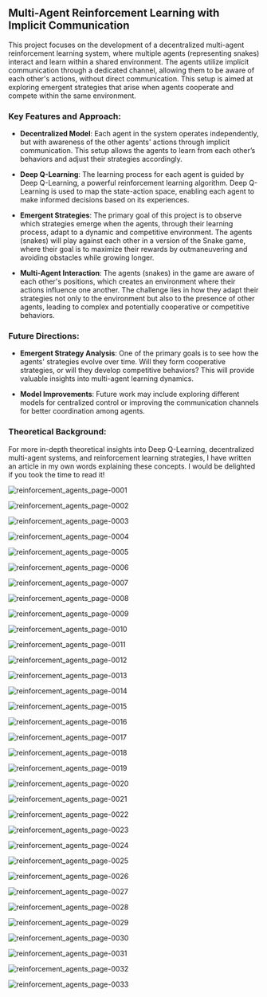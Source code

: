 ## Multi-Agent Reinforcement Learning with Implicit Communication

This project focuses on the development of a decentralized multi-agent reinforcement learning system, where multiple agents (representing snakes) interact and learn within a shared environment. The agents utilize implicit communication through a dedicated channel, allowing them to be aware of each other's actions, without direct communication. This setup is aimed at exploring emergent strategies that arise when agents cooperate and compete within the same environment.

### Key Features and Approach:

- **Decentralized Model**: Each agent in the system operates independently, but with awareness of the other agents' actions through implicit communication. This setup allows the agents to learn from each other’s behaviors and adjust their strategies accordingly.
  
- **Deep Q-Learning**: The learning process for each agent is guided by Deep Q-Learning, a powerful reinforcement learning algorithm. Deep Q-Learning is used to map the state-action space, enabling each agent to make informed decisions based on its experiences.
  
- **Emergent Strategies**: The primary goal of this project is to observe which strategies emerge when the agents, through their learning process, adapt to a dynamic and competitive environment. The agents (snakes) will play against each other in a version of the Snake game, where their goal is to maximize their rewards by outmaneuvering and avoiding obstacles while growing longer.

- **Multi-Agent Interaction**: The agents (snakes) in the game are aware of each other's positions, which creates an environment where their actions influence one another. The challenge lies in how they adapt their strategies not only to the environment but also to the presence of other agents, leading to complex and potentially cooperative or competitive behaviors.

### Future Directions:

- **Emergent Strategy Analysis**: One of the primary goals is to see how the agents' strategies evolve over time. Will they form cooperative strategies, or will they develop competitive behaviors? This will provide valuable insights into multi-agent learning dynamics.

- **Model Improvements**: Future work may include exploring different models for centralized control or improving the communication channels for better coordination among agents.

### Theoretical Background:

For more in-depth theoretical insights into Deep Q-Learning, decentralized multi-agent systems, and reinforcement learning strategies, I have written an article in my own words explaining these concepts. I would be delighted if you took the time to read it!



![reinforcement_agents_page-0001](https://github.com/user-attachments/assets/45afc4d4-fbdc-4357-ae10-cd0994427265)

![reinforcement_agents_page-0002](https://github.com/user-attachments/assets/9430c5de-d1c0-4fe1-b081-464d3e4477e4)

![reinforcement_agents_page-0003](https://github.com/user-attachments/assets/f29b7d03-e254-48ea-83b4-fde1f041b7d2)

![reinforcement_agents_page-0004](https://github.com/user-attachments/assets/6eefbe83-39ad-4bc3-b5fe-a74ddaa1a39e)

![reinforcement_agents_page-0005](https://github.com/user-attachments/assets/d11b0f51-28db-4d8a-b714-2e4d7a1a28ca)

![reinforcement_agents_page-0006](https://github.com/user-attachments/assets/3dec1e6f-e730-4a4e-9ad6-7c4e42a52568)

![reinforcement_agents_page-0007](https://github.com/user-attachments/assets/b0bc9337-46d0-42cb-8acd-5ed1336a62e5)

![reinforcement_agents_page-0008](https://github.com/user-attachments/assets/d1c9ccca-863d-45de-97e9-26162830135f)


![reinforcement_agents_page-0009](https://github.com/user-attachments/assets/b210ab7b-3c9c-4f6d-acae-f1c7245b69e1)


![reinforcement_agents_page-0010](https://github.com/user-attachments/assets/d095c380-866b-4c9a-b509-6af554ad9b6a)

![reinforcement_agents_page-0011](https://github.com/user-attachments/assets/5d03efcc-070f-47b8-a721-80e102434a62)


![reinforcement_agents_page-0012](https://github.com/user-attachments/assets/5734c95a-fd33-420b-a5cc-4c2ddf4f68cf)

![reinforcement_agents_page-0013](https://github.com/user-attachments/assets/7a41c705-009f-4a1f-affc-27254332cea1)

![reinforcement_agents_page-0014](https://github.com/user-attachments/assets/f8259e40-5101-4e55-ad99-8a55f76db4d2)

![reinforcement_agents_page-0015](https://github.com/user-attachments/assets/094ab49e-7bf6-4cd1-ae94-c51d6c565830)

![reinforcement_agents_page-0016](https://github.com/user-attachments/assets/e9e02b5c-a0dd-451d-a1ad-ddc1e3c43161)

![reinforcement_agents_page-0017](https://github.com/user-attachments/assets/66764018-03c6-4c95-b005-22e4bfffdfb3)

![reinforcement_agents_page-0018](https://github.com/user-attachments/assets/cb5712fa-0b5e-4c3a-9e90-e8321cad6d2d)

![reinforcement_agents_page-0019](https://github.com/user-attachments/assets/f2be5070-9e2d-404d-8f58-aa174b513538)

![reinforcement_agents_page-0020](https://github.com/user-attachments/assets/69ddc625-5cf1-49b1-b3c3-3aa09b390aac)


![reinforcement_agents_page-0021](https://github.com/user-attachments/assets/18314293-752a-4aee-a543-7c9193065c17)

![reinforcement_agents_page-0022](https://github.com/user-attachments/assets/4b27c444-6140-470a-8467-5021b8d0a7d4)

![reinforcement_agents_page-0023](https://github.com/user-attachments/assets/81699660-2d30-48d4-b391-25f2434ed291)

![reinforcement_agents_page-0024](https://github.com/user-attachments/assets/da738e73-e740-43ed-9543-162c525cd79f)

![reinforcement_agents_page-0025](https://github.com/user-attachments/assets/660ffd5b-ece1-491c-92bc-a87ffe8e5a70)

![reinforcement_agents_page-0026](https://github.com/user-attachments/assets/df1f47b7-7bae-4d0b-8f96-54ba47358fdc)

![reinforcement_agents_page-0027](https://github.com/user-attachments/assets/85c05239-a39c-48aa-97ef-82d39c5c54f6)

![reinforcement_agents_page-0028](https://github.com/user-attachments/assets/b3ba772a-2a7b-4915-a56a-98674ed23a44)

![reinforcement_agents_page-0029](https://github.com/user-attachments/assets/3670a046-97b3-453e-81c3-4c6dc406a05b)

![reinforcement_agents_page-0030](https://github.com/user-attachments/assets/71c7bd01-43d1-439c-be47-1c145b374b6e)

![reinforcement_agents_page-0031](https://github.com/user-attachments/assets/26683f7a-2757-4cd0-a225-9cf2009f3458)

![reinforcement_agents_page-0032](https://github.com/user-attachments/assets/41e8c19a-8940-4e43-94e6-7f148d7932d6)

![reinforcement_agents_page-0033](https://github.com/user-attachments/assets/f1dcff0f-1c8b-48a4-b349-44a9e8a8b58d)
